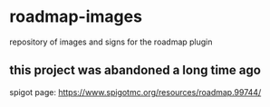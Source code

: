 # roadmap-images
repository of images and signs for the roadmap plugin

## this project was abandoned a long time ago

spigot page: https://www.spigotmc.org/resources/roadmap.99744/
